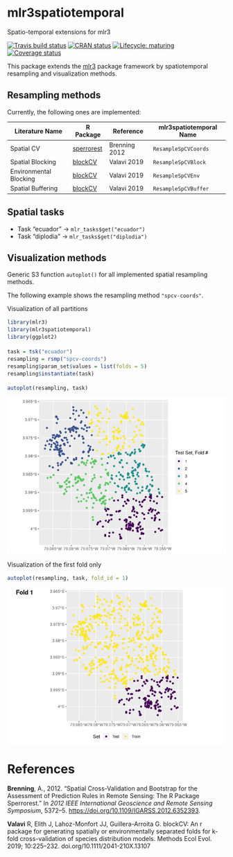 
# mlr3spatiotemporal

Spatio-temporal extensions for mlr3

<!-- badges: start -->

[![Travis build
status](https://travis-ci.org/mlr-org/mlr3spatiotemporal.svg?branch=master)](https://travis-ci.org/mlr-org/mlr3spatiotemporal)
[![CRAN
status](https://www.r-pkg.org/badges/version/mlr3spatiotemporal)](https://cran.r-project.org/package=mlr3spatiotemporal)
[![Lifecycle:
maturing](https://img.shields.io/badge/lifecycle-maturing-blue.svg)](https://www.tidyverse.org/lifecycle/#maturing)
[![Coverage
status](https://codecov.io/gh/mlr-org/mlr3spatiotemporal/branch/master/graph/badge.svg)](https://codecov.io/github/mlr-org/mlr3spatiotemporal?branch=master)
<!-- badges: end -->

This package extends the [mlr3](https://github.com/mlr-org/mlr3) package
framework by spatiotemporal resampling and visualization methods.

## Resampling methods

Currently, the following ones are implemented:

| Literature Name        | R Package                                                 | Reference     | mlr3spatiotemporal Name |
| ---------------------- | --------------------------------------------------------- | ------------- | ----------------------- |
| Spatial CV             | [sperrorest](https://github.com/giscience-fsu/sperrorest) | Brenning 2012 | `ResampleSpCVCoords`    |
| Spatial Blocking       | [blockCV](https://github.com/rvalavi/blockCV)             | Valavi 2019   | `ResampleSpCVBlock`     |
| Environmental Blocking | [blockCV](https://github.com/rvalavi/blockCV)             | Valavi 2019   | `ResampleSpCVEnv`       |
| Spatial Buffering      | [blockCV](https://github.com/rvalavi/blockCV)             | Valavi 2019   | `ResampleSpCVBuffer`    |

## Spatial tasks

  - Task “ecuador” -\> `mlr_tasks$get("ecuador")`
  - Task “diplodia” -\> `mlr_tasks$get("diplodia")`

## Visualization methods

Generic S3 function `autoplot()` for all implemented spatial resampling
methods.

The following example shows the resampling method `"spcv-coords"`.

Visualization of all partitions

``` r
library(mlr3)
library(mlr3spatiotemporal)
library(ggplot2)

task = tsk("ecuador")
resampling = rsmp("spcv-coords")
resampling$param_set$values = list(folds = 5)
resampling$instantiate(task)

autoplot(resampling, task)
```

![](README_files/figure-gfm/spcv-coords-all-partitions-1.png)<!-- -->

Visualization of the first fold only

``` r
autoplot(resampling, task, fold_id = 1)
```

![](README_files/figure-gfm/spcv-coords-fold-1.png)<!-- -->

# References

<div id="refs" class="references">

<div id="ref-Brenning2012">

**Brenning**, A., 2012. “Spatial Cross-Validation and Bootstrap for the
Assessment of Prediction Rules in Remote Sensing: The R Package
Sperrorest.” In *2012 IEEE International Geoscience and Remote Sensing
Symposium*, 5372–5. <https://doi.org/10.1109/IGARSS.2012.6352393>.

</div>

<div id="ref-Valavi2019">

**Valavi** R, Elith J, Lahoz-Monfort JJ, Guillera-Arroita G. blockCV: An
r package for generating spatially or environmentally separated folds
for k-fold cross-validation of species distribution models. Methods Ecol
Evol. 2019; 10:225–232. doi.org/10.1111/2041-210X.13107

</div>

</div>
